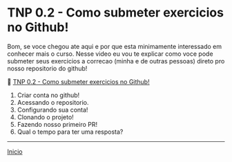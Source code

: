# TNP 0.2 - Como submeter exercicios no Github!

Bom, se voce chegou ate aqui e por que esta minimamente interessado em conhecer mais o curso. Nesse  video eu vou te explicar como voce pode submeter seus exercicios a correcao (minha e de outras pessoas) direto pro nosso repositorio do github!


🎥 [TNP 0.2 - Como submeter exercicios no Github!]()


1. Criar conta no github!
1. Acessando o repositorio.
1. Configurando sua conta!
1. Clonando o projeto!
1. Fazendo nosso primeiro PR!
1. Qual o tempo para ter uma resposta?


---

[Inicio](/README.md)